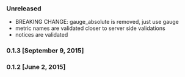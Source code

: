 ### Unreleased
* BREAKING CHANGE: gauge_absolute is removed, just use gauge
* metric names are validated closer to server side validations
* notices are validated

### 0.1.3 [September 9, 2015]

### 0.1.2 [June 2, 2015]

